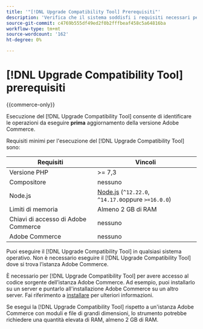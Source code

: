 ```yaml
---
title: '"[!DNL Upgrade Compatibility Tool] Prerequisiti"'
description: 'Verifica che il sistema soddisfi i requisiti necessari per eseguire il [!DNL Upgrade Compatibility Tool] per il progetto Adobe Commerce. '
source-git-commit: c4769b555df49ed2f0b2fffbeaf458c5a64816ba
workflow-type: tm+mt
source-wordcount: '162'
ht-degree: 0%

---
```



# [!DNL Upgrade Compatibility Tool] prerequisiti

{{commerce-only}}

Esecuzione del [!DNL Upgrade Compatibility Tool] consente di identificare le operazioni da eseguire **prima** aggiornamento della versione Adobe Commerce.

Requisiti minimi per l&#39;esecuzione del [!DNL Upgrade Compatibility Tool] sono:

| **Requisiti** | **Vincoli** |
|----------------|-----------------|
| Versione PHP | >= 7,3 |
| Compositore | nessuno |
| Node.js | [Node.js](https://nodejs.org/) (`^12.22.0`, `^14.17.0`oppure `>=16.0.0`) |
| Limiti di memoria | Almeno 2 GB di RAM |
| Chiavi di accesso di Adobe Commerce | nessuno |
| Adobe Commerce | nessuno |

Puoi eseguire il [!DNL Upgrade Compatibility Tool] in qualsiasi sistema operativo. Non è necessario eseguire il [!DNL Upgrade Compatibility Tool] dove si trova l’istanza Adobe Commerce.

È necessario per [!DNL Upgrade Compatibility Tool] per avere accesso al codice sorgente dell’istanza Adobe Commerce. Ad esempio, puoi installarlo su un server e puntarlo all&#39;installazione Adobe Commerce su un altro server. Fai riferimento a [installare](../upgrade-compatibility-tool/install.md) per ulteriori informazioni.

Se esegui la [!DNL Upgrade Compatibility Tool] rispetto a un&#39;istanza Adobe Commerce con moduli e file di grandi dimensioni, lo strumento potrebbe richiedere una quantità elevata di RAM, almeno 2 GB di RAM.
